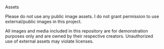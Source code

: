 Assets

Please do not use any public image assets. I do not grant permission to use external/public images in this project.

All images and media included in this repository are for demonstration purposes only and are owned by their respective creators. Unauthorized use of external assets may violate licenses.
